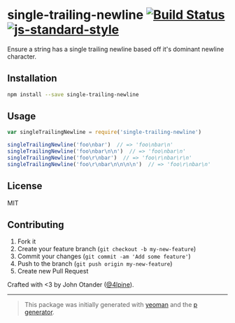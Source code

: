# single-trailing-newline [![Build Status](https://secure.travis-ci.org/johnotander/single-trailing-newline.png?branch=master)](https://travis-ci.org/johnotander/single-trailing-newline) [![js-standard-style](https://img.shields.io/badge/code%20style-standard-brightgreen.svg?style=flat)](https://github.com/feross/standard)

Ensure a string has a single trailing newline based off it's dominant newline character.

## Installation

```bash
npm install --save single-trailing-newline
```

## Usage

```javascript
var singleTrailingNewline = require('single-trailing-newline')

singleTrailingNewline('foo\nbar')  // => 'foo\nbar\n'
singleTrailingNewline('foo\nbar\n\n')  // => 'foo\nbar\n'
singleTrailingNewline('foo\r\nbar')  // => 'foo\r\nbar\r\n'
singleTrailingNewline('foo\r\nbar\n\n\n\n')  // => 'foo\r\nbar\n'
```

## License

MIT

## Contributing

1. Fork it
2. Create your feature branch (`git checkout -b my-new-feature`)
3. Commit your changes (`git commit -am 'Add some feature'`)
4. Push to the branch (`git push origin my-new-feature`)
5. Create new Pull Request

Crafted with <3 by John Otander ([@4lpine](https://twitter.com/4lpine)).

***

> This package was initially generated with [yeoman](http://yeoman.io) and the [p generator](https://github.com/johnotander/generator-p.git).
